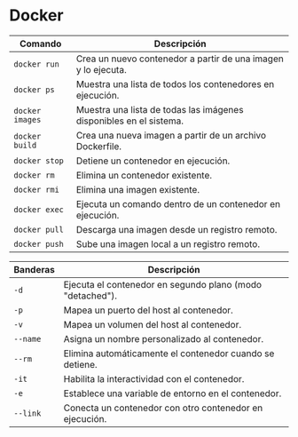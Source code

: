 # Docker



| Comando | Descripción |
|---------|-------------|
| `docker run` | Crea un nuevo contenedor a partir de una imagen y lo ejecuta. |
| `docker ps` | Muestra una lista de todos los contenedores en ejecución. |
| `docker images` | Muestra una lista de todas las imágenes disponibles en el sistema. |
| `docker build` | Crea una nueva imagen a partir de un archivo Dockerfile. |
| `docker stop` | Detiene un contenedor en ejecución. |
| `docker rm` | Elimina un contenedor existente. |
| `docker rmi` | Elimina una imagen existente. |
| `docker exec` | Ejecuta un comando dentro de un contenedor en ejecución. |
| `docker pull` | Descarga una imagen desde un registro remoto. |
| `docker push` | Sube una imagen local a un registro remoto. |

| Banderas | Descripción |
|----------|-------------|
| `-d` | Ejecuta el contenedor en segundo plano (modo "detached"). |
| `-p` | Mapea un puerto del host al contenedor. |
| `-v` | Mapea un volumen del host al contenedor. |
| `--name` | Asigna un nombre personalizado al contenedor. |
| `--rm` | Elimina automáticamente el contenedor cuando se detiene. |
| `-it` | Habilita la interactividad con el contenedor. |
| `-e` | Establece una variable de entorno en el contenedor. |
| `--link` | Conecta un contenedor con otro contenedor en ejecución. |
